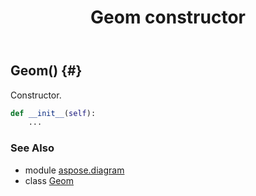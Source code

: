 ﻿---
title: Geom constructor
second_title: Aspose.Diagram for Python via .NET API References
description: 
type: docs
weight: 10
url: /python-net/aspose.diagram/geom/__init__/
is_root: false
---

## Geom() {#}

Constructor.



```python
def __init__(self):
    ...
```





### See Also
* module [aspose.diagram](../../)
* class [Geom](/diagram/python-net/aspose.diagram/geom)
